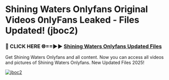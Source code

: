 # Shining Waters Onlyfans Original Videos 0nlyFans Leaked - Files Updated! (jboc2)

<h3>🔴 CLICK HERE 🌐==►► <a href="https://tinyurl.com/x26r9saj" rel="nofollow">Shining Waters Onlyfans Updated Files</a></h3>

Get Shining Waters Onlyfans and all content. Now you can access all videos and pictures of Shining Waters Onlyfans. New Updated Files 2025!

[![jboc2](https://i.imgur.com/LkgZPqh.gif)](https://tinyurl.com/x26r9saj)
